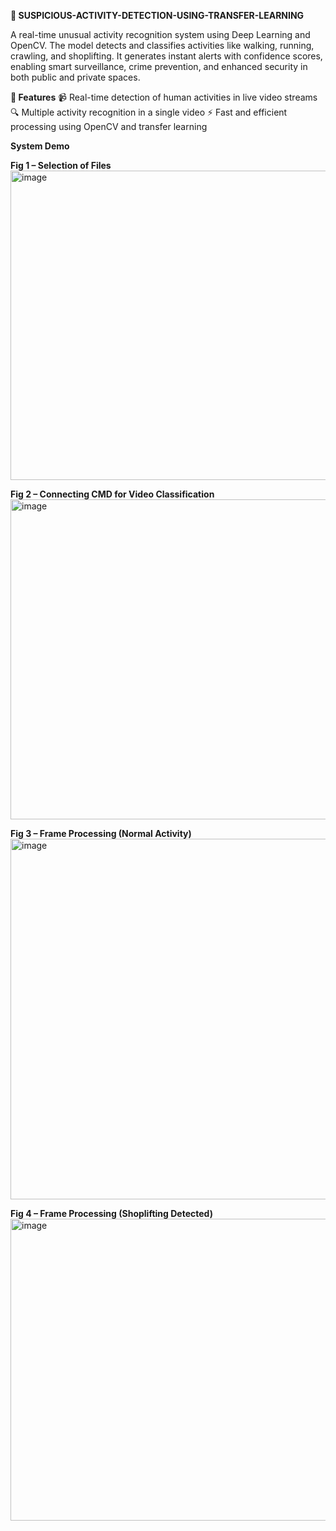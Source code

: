 **🚨 SUSPICIOUS-ACTIVITY-DETECTION-USING-TRANSFER-LEARNING**

A real-time unusual activity recognition system using Deep Learning and OpenCV. The model detects and classifies activities like walking, running, crawling, and shoplifting. It generates instant alerts with confidence scores, enabling smart surveillance, crime prevention, and enhanced security in both public and private spaces.

**🔹 Features**
📹 Real-time detection of human activities in live video streams
🔍 Multiple activity recognition in a single video
⚡ Fast and efficient processing using OpenCV and transfer learning

**System Demo**

**Fig 1 – Selection of Files**
<img width="850" height="495" alt="image" src="https://github.com/user-attachments/assets/c267adca-3d12-4833-b2b0-a7dd2d62c892" />

**Fig 2 – Connecting CMD for Video Classification**
<img width="873" height="512" alt="image" src="https://github.com/user-attachments/assets/c1242f7f-babb-4674-a974-5cf2a4fc1cfb" />

**Fig 3 – Frame Processing (Normal Activity)**
<img width="842" height="577" alt="image" src="https://github.com/user-attachments/assets/f356f1d2-7750-401e-8736-add6704b1a67" />

**Fig 4 – Frame Processing (Shoplifting Detected)**
<img width="818" height="483" alt="image" src="https://github.com/user-attachments/assets/2b5e1db7-09b2-477d-bea3-18c4c2db90ff" />



